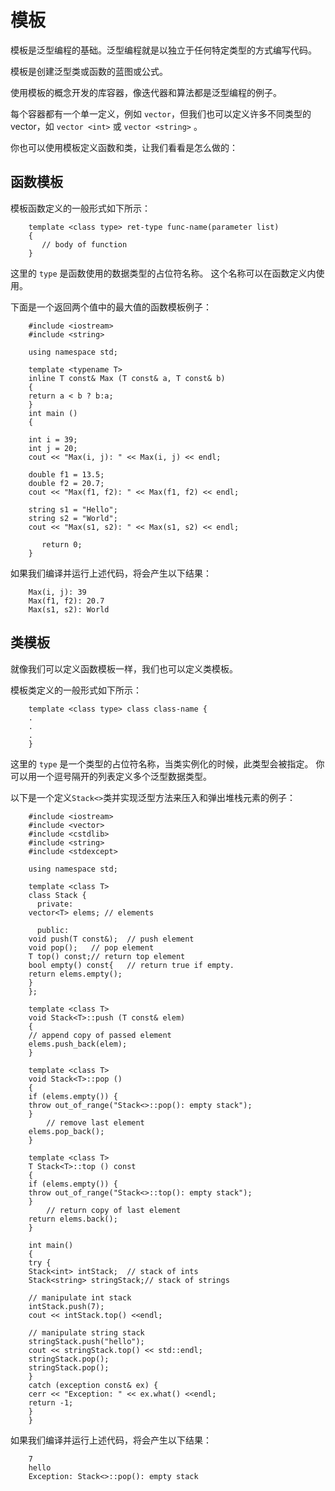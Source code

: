 # 模板

模板是泛型编程的基础。泛型编程就是以独立于任何特定类型的方式编写代码。

模板是创建泛型类或函数的蓝图或公式。

使用模板的概念开发的库容器，像迭代器和算法都是泛型编程的例子。

每个容器都有一个单一定义，例如 `vector`，但我们也可以定义许多不同类型的 vector，如 `vector <int>` 或 `vector <string>` 。

你也可以使用模板定义函数和类，让我们看看是怎么做的：

## 函数模板

模板函数定义的一般形式如下所示：

```
    template <class type> ret-type func-name(parameter list)
    {
       // body of function
    }
```

这里的 `type` 是函数使用的数据类型的占位符名称。 这个名称可以在函数定义内使用。

下面是一个返回两个值中的最大值的函数模板例子：

```
    #include <iostream>
    #include <string>

    using namespace std;

    template <typename T>
    inline T const& Max (T const& a, T const& b)
    {
    return a < b ? b:a;
    }
    int main ()
    {

    int i = 39;
    int j = 20;
    cout << "Max(i, j): " << Max(i, j) << endl;

    double f1 = 13.5;
    double f2 = 20.7;
    cout << "Max(f1, f2): " << Max(f1, f2) << endl;

    string s1 = "Hello";
    string s2 = "World";
    cout << "Max(s1, s2): " << Max(s1, s2) << endl;

       return 0;
    }
```

如果我们编译并运行上述代码，将会产生以下结果：

```
    Max(i, j): 39
    Max(f1, f2): 20.7
    Max(s1, s2): World
```

## 类模板

就像我们可以定义函数模板一样，我们也可以定义类模板。

模板类定义的一般形式如下所示：

```
    template <class type> class class-name {
    .
    .
    .
    }
```

这里的 `type` 是一个类型的占位符名称，当类实例化的时候，此类型会被指定。 你可以用一个逗号隔开的列表定义多个泛型数据类型。

以下是一个定义`Stack<>`类并实现泛型方法来压入和弹出堆栈元素的例子：

```
    #include <iostream>
    #include <vector>
    #include <cstdlib>
    #include <string>
    #include <stdexcept>

    using namespace std;

    template <class T>
    class Stack {
      private:
    vector<T> elems; // elements

      public:
    void push(T const&);  // push element
    void pop();   // pop element
    T top() const;// return top element
    bool empty() const{   // return true if empty.
    return elems.empty();
    }
    };

    template <class T>
    void Stack<T>::push (T const& elem)
    {
    // append copy of passed element
    elems.push_back(elem);
    }

    template <class T>
    void Stack<T>::pop ()
    {
    if (elems.empty()) {
    throw out_of_range("Stack<>::pop(): empty stack");
    }
        // remove last element
    elems.pop_back();
    }

    template <class T>
    T Stack<T>::top () const
    {
    if (elems.empty()) {
    throw out_of_range("Stack<>::top(): empty stack");
    }
        // return copy of last element
    return elems.back();
    }

    int main()
    {
    try {
    Stack<int> intStack;  // stack of ints
    Stack<string> stringStack;// stack of strings

    // manipulate int stack
    intStack.push(7);
    cout << intStack.top() <<endl;

    // manipulate string stack
    stringStack.push("hello");
    cout << stringStack.top() << std::endl;
    stringStack.pop();
    stringStack.pop();
    }
    catch (exception const& ex) {
    cerr << "Exception: " << ex.what() <<endl;
    return -1;
    }
    }
```

如果我们编译并运行上述代码，将会产生以下结果：

```
    7
    hello
    Exception: Stack<>::pop(): empty stack
```
